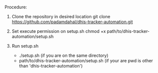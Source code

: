 Procedure:

1. Clone the repository in desired location
   git clone https://github.com/padamdahal/dhis-tracker-automation.git
   
2. Set execute permission on setup.sh
   chmod +x path/to/dhis-tracker-automation/setup.sh
   
3. Run setup.sh
   - ./setup.sh (if you are on the same directory)
   - path/to/dhis-tracker-automation/setup.sh (if your are pwd is other than 'dhis-tracker-automation') 

